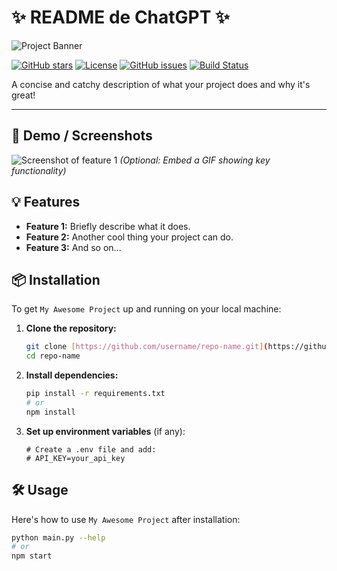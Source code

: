 # ✨ README de ChatGPT ✨

![Project Banner](https://via.placeholder.com/1200x300/404040/FFFFFF?text=Awesome+Project+Banner)

[![GitHub stars](https://img.shields.io/github/stars/username/repo-name?style=social)](https://github.com/username/repo-name/stargazers)
[![License](https://img.shields.io/github/license/username/repo-name)](https://github.com/username/repo-name/blob/main/LICENSE)
[![GitHub issues](https://img.shields.io/github/issues/username/repo-name)](https://github.com/username/repo-name/issues)
[![Build Status](https://img.shields.io/badge/build-passing-brightgreen)](https://example.com/your-ci-status-link)

A concise and catchy description of what your project does and why it's great!

---

## 🚀 Demo / Screenshots

![Screenshot of feature 1](https://via.placeholder.com/600x400/909090/FFFFFF?text=Screenshot+1)
*(Optional: Embed a GIF showing key functionality)*

## 💡 Features

* **Feature 1:** Briefly describe what it does.
* **Feature 2:** Another cool thing your project can do.
* **Feature 3:** And so on...

## 📦 Installation

To get `My Awesome Project` up and running on your local machine:

1.  **Clone the repository:**
    ```bash
    git clone [https://github.com/username/repo-name.git](https://github.com/username/repo-name.git)
    cd repo-name
    ```
2.  **Install dependencies:**
    ```bash
    pip install -r requirements.txt
    # or
    npm install
    ```
3.  **Set up environment variables** (if any):
    ```
    # Create a .env file and add:
    # API_KEY=your_api_key
    ```

## 🛠️ Usage

Here's how to use `My Awesome Project` after installation:

```bash
python main.py --help
# or
npm start
